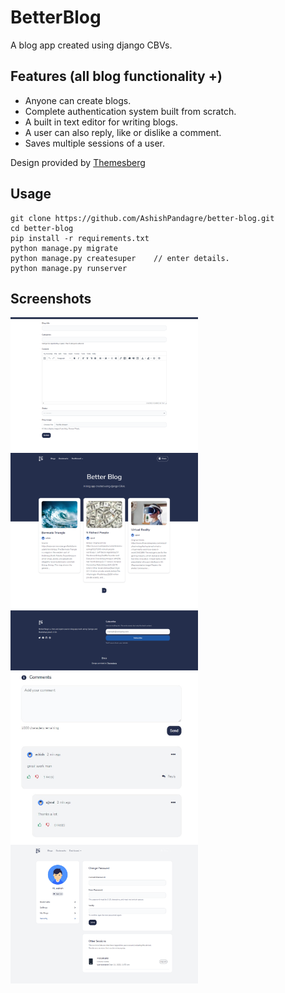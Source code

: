 # BetterBlog

A blog app created using django CBVs.

## Features (all blog functionality +)

+ Anyone can create blogs.
+ Complete authentication system built from scratch.
+ A built in text editor for writing blogs.
+ A user can also reply, like or dislike a comment.
+ Saves multiple sessions of a user.

Design provided by [Themesberg](https://themesberg.com/product/ui-kit/pixel-free-bootstrap-5-ui-kit)

## Usage

```
git clone https://github.com/AshishPandagre/better-blog.git
cd better-blog
pip install -r requirements.txt
python manage.py migrate
python manage.py createsuper    // enter details.
python manage.py runserver
```

## Screenshots
<img align="left" width="300" src="screenshots/blog-create.png">
<img align="left" width="300" src="screenshots/blog-list.png">
<img align="left" width="300" src="screenshots/comments.JPG">
<img align="left" width="300" src="screenshots/security.png">
